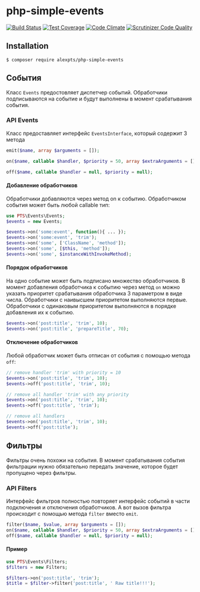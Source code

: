 # php-simple-events

[![Build Status](https://travis-ci.org/alexpts/php-simple-events.svg?branch=master)](https://travis-ci.org/alexpts/php-simple-events)
[![Test Coverage](https://codeclimate.com/github/alexpts/php-simple-events/badges/coverage.svg)](https://codeclimate.com/github/alexpts/php-simple-events/coverage)
[![Code Climate](https://codeclimate.com/github/alexpts/php-simple-events/badges/gpa.svg)](https://codeclimate.com/github/alexpts/php-simple-events)
[![Scrutinizer Code Quality](https://scrutinizer-ci.com/g/alexpts/php-simple-events/badges/quality-score.png?b=master)](https://scrutinizer-ci.com/g/alexpts/php-simple-events/?branch=master)

## Installation

```$ composer require alexpts/php-simple-events```

## События
Класс `Events` предостовляет диспетчер событий. Обработчики подписываются на событие и будут выполнены в момент срабатывания события.

### API Events
Класс предоставляет интерфейс `EventsInterface`, который содержит 3 метода

```php
emit($name, array $arguments = []);

on($name, callable $handler, $priority = 50, array $extraArguments = []);

off($name, callable $handler = null, $priority = null);
 ```

#### Добавление обработчиков
Обработчики добавляются через метод on к событию. Обработчиком события может быть любой callable тип:

```php
use PTS\Events\Events;
$events = new Events;

$events->on('some:event', function(){ ... });
$events->on('some:event', 'trim');
$events->on('some', ['ClassName', 'method']);
$events->on('some', [$this, 'method']);
$events->on('some', $instanceWithInvokeMethod);
```

#### Порядок обработчиков
На одно событие может быть подписано множество обработчиков. В момент добавления обработчика к событию через метод `on` можно указать приоритет срабатывания обработчика 3 параметром в виде числа. Обработчики с наивысшем приоритетом выполняются первые. Обработчики с одинаковым приоритетом выполняются в порядке добавления их к событию.

```php
$events->on('post:title', 'trim', 10);
$events->on('post:title', 'prepareTitle', 70);
```

#### Отключение обработчиков
Любой обработчик может быть отписан от события с помощью метода `off`:
```php
// remove handler 'trim' with priority = 10
$events->on('post:title', 'trim', 10);
$events->off('post:title', 'trim', 10);

// remove all handler 'trim' with any priority
$events->on('post:title', 'trim', 10);
$events->off('post:title', 'trim');

// remove all handlers
$events->on('post:title', 'trim', 10);
$events->off('post:title');
```

## Фильтры
Фильтры очень похожи на события. В момент срабатывания события фильтрации нужно обязательно передать значение, которое будет пропущено через фильтры. 

### API Filters
Интерфейс фильтров полностью повторяет интерфейс событий в части подключения и отключения обработчиков.
А вот вызов фильтра происходит с помощью метода `filter` вместо `emit`.

```php
filter($name, $value, array $arguments = []);
on($name, callable $handler, $priority = 50, array $extraArguments = []);
off($name, callable $handler = null, $priority = null);
```

#### Пример
```php
use PTS\Events\Filters;
$filters = new Filters;

$filters->on('post:title', 'trim');
$title = $filter->filter('post:title', ' Raw title!!!');
```
